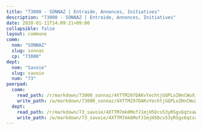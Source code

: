 ```yaml
---
title: "73000 - SONNAZ | Entraide, Annonces, Initiatives"
description: "73000 - SONNAZ | Entraide, Annonces, Initiatives"
date: 2020-01-11T14:09:21+09:00
collapsible: false
layout: commune
comm:
  nom: "SONNAZ"
  slug: sonnaz
  cp: "73000"
dept:
  nom: "Savoie"
  slug: savoie
  num: "73"
peerpad:
  comm:
    read_path: /r/markdown/73000_sonnaz/4XTTM297DAKvYechtjGQPLoZHnCWuXi1wE8VSxFchg8iSpoQh
    write_path: /w/markdown/73000_sonnaz/4XTTM297DAKvYechtjGQPLoZHnCWuXi1wE8VSxFchg8iSpoQh-K3TgUrTLwjmrfjXjoxcpJ93o9hi8QgwDzjhdfSj1qhEPGWLnBXLATm58kheSQyiR2P4ibEZeYeftksC1iF4KKBwkkTWPWxX75A9QoemAHfqcXemggw8sX7k5jd8Uwx9eM7eWyUf7
  dept:
    read_path: /r/markdown/73_savoie/4XTTM7mk6MofJ1mjH5Dcs53yRSgs6qtxaWYjKD54ttqHGEMur
    write_path: /w/markdown/73_savoie/4XTTM7mk6MofJ1mjH5Dcs53yRSgs6qtxaWYjKD54ttqHGEMur-K3TgTorsK1WLw8S2EgnkoX8tJEgZgam6ANhvqrVqNfiz9fX8kbMKu5AF1rqzXyxMRZgoVPrb5EERe3PeBhqF1SBfP5G1PJnvsDUF2LQSxevobpkDM4djQDebTYoo6Yx53thenJpY
---
```


